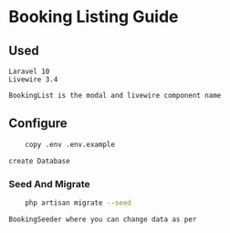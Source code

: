 # Booking Listing Guide

## Used
    Laravel 10
    Livewire 3.4

    BookingList is the modal and livewire component name

## Configure
```bash
    copy .env .env.example
``` 

    create Database

### Seed And Migrate
```bash
    php artisan migrate --seed
``` 
    BookingSeeder where you can change data as per 

